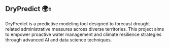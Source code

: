 ## DryPredict 🌍💧
DryPredict is a predictive modeling tool designed to forecast drought-related administrative measures across diverse territories. 
This project aims to empower proactive water management and climate resilience strategies through advanced AI and data science techniques.

